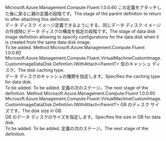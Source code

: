 <Type Name="IWithDiskSettings&lt;ParentT&gt;" FullName="Microsoft.Azure.Management.Compute.Fluent.VirtualMachineCustomImage.CustomImageDataDisk.Definition.IWithDiskSettings&lt;ParentT&gt;">
  <TypeSignature Language="C#" Value="public interface IWithDiskSettings&lt;ParentT&gt;" />
  <TypeSignature Language="ILAsm" Value=".class public interface auto ansi abstract IWithDiskSettings`1&lt;ParentT&gt;" />
  <TypeSignature Language="DocId" Value="T:Microsoft.Azure.Management.Compute.Fluent.VirtualMachineCustomImage.CustomImageDataDisk.Definition.IWithDiskSettings`1" />
  <TypeSignature Language="VB.NET" Value="Public Interface IWithDiskSettings(Of ParentT)" />
  <TypeSignature Language="F#" Value="type IWithDiskSettings&lt;'ParentT&gt; = interface" />
  <AssemblyInfo>
    <AssemblyName>Microsoft.Azure.Management.Compute.Fluent</AssemblyName>
    <AssemblyVersion>1.0.0.60</AssemblyVersion>
  </AssemblyInfo>
  <TypeParameters>
    <TypeParameter Name="ParentT" />
  </TypeParameters>
  <Interfaces />
  <Docs>
    <typeparam name="ParentT"><span data-ttu-id="d6555-101">この定義をアタッチした後に戻るに親の定義の段階です。</span><span class="sxs-lookup"><span data-stu-id="d6555-101">The stage of the parent definition to return to after attaching this definition.</span></span></typeparam>
    <summary>
            <span data-ttu-id="d6555-102">データ ディスク イメージ定義できるようにする、同じデータ ディスク イメージの作成時にデータ ディスクの構成を指定の段階です。</span><span class="sxs-lookup"><span data-stu-id="d6555-102">The stage of data disk image definition allowing to specify configurations for the data disk when it is created from the same data disk image.</span></span>
            </summary>
    <remarks>To be added.</remarks>
  </Docs>
  <Members>
    <Member MemberName="WithDiskCaching">
      <MemberSignature Language="C#" Value="public Microsoft.Azure.Management.Compute.Fluent.VirtualMachineCustomImage.CustomImageDataDisk.Definition.IWithAttach&lt;ParentT&gt; WithDiskCaching (Microsoft.Azure.Management.Compute.Fluent.Models.CachingTypes cachingType);" />
      <MemberSignature Language="ILAsm" Value=".method public hidebysig newslot virtual instance class Microsoft.Azure.Management.Compute.Fluent.VirtualMachineCustomImage.CustomImageDataDisk.Definition.IWithAttach`1&lt;!ParentT&gt; WithDiskCaching(valuetype Microsoft.Azure.Management.Compute.Fluent.Models.CachingTypes cachingType) cil managed" />
      <MemberSignature Language="DocId" Value="M:Microsoft.Azure.Management.Compute.Fluent.VirtualMachineCustomImage.CustomImageDataDisk.Definition.IWithDiskSettings`1.WithDiskCaching(Microsoft.Azure.Management.Compute.Fluent.Models.CachingTypes)" />
      <MemberSignature Language="VB.NET" Value="Public Function WithDiskCaching (cachingType As CachingTypes) As IWithAttach(Of ParentT)" />
      <MemberSignature Language="F#" Value="abstract member WithDiskCaching : Microsoft.Azure.Management.Compute.Fluent.Models.CachingTypes -&gt; Microsoft.Azure.Management.Compute.Fluent.VirtualMachineCustomImage.CustomImageDataDisk.Definition.IWithAttach&lt;'ParentT&gt;" Usage="iWithDiskSettings.WithDiskCaching cachingType" />
      <MemberType>Method</MemberType>
      <AssemblyInfo>
        <AssemblyName>Microsoft.Azure.Management.Compute.Fluent</AssemblyName>
        <AssemblyVersion>1.0.0.60</AssemblyVersion>
      </AssemblyInfo>
      <ReturnValue>
        <ReturnType>Microsoft.Azure.Management.Compute.Fluent.VirtualMachineCustomImage.CustomImageDataDisk.Definition.IWithAttach&lt;ParentT&gt;</ReturnType>
      </ReturnValue>
      <Parameters>
        <Parameter Name="cachingType" Type="Microsoft.Azure.Management.Compute.Fluent.Models.CachingTypes" />
      </Parameters>
      <Docs>
        <param name="cachingType"><span data-ttu-id="d6555-103">型のキャッシュ ディスク。</span><span class="sxs-lookup"><span data-stu-id="d6555-103">The disk caching type.</span></span></param>
        <summary>
            <span data-ttu-id="d6555-104">データ ディスクのキャッシュの種類を指定します。</span><span class="sxs-lookup"><span data-stu-id="d6555-104">Specifies the caching type for data disk.</span></span>
            </summary>
        <returns>To be added.</returns>
        <remarks>To be added.</remarks>
        <return><span data-ttu-id="d6555-105">定義の次のステージ。</span><span class="sxs-lookup"><span data-stu-id="d6555-105">The next stage of the definition.</span></span></return>
      </Docs>
    </Member>
    <Member MemberName="WithDiskSizeInGB">
      <MemberSignature Language="C#" Value="public Microsoft.Azure.Management.Compute.Fluent.VirtualMachineCustomImage.CustomImageDataDisk.Definition.IWithAttach&lt;ParentT&gt; WithDiskSizeInGB (int diskSizeGB);" />
      <MemberSignature Language="ILAsm" Value=".method public hidebysig newslot virtual instance class Microsoft.Azure.Management.Compute.Fluent.VirtualMachineCustomImage.CustomImageDataDisk.Definition.IWithAttach`1&lt;!ParentT&gt; WithDiskSizeInGB(int32 diskSizeGB) cil managed" />
      <MemberSignature Language="DocId" Value="M:Microsoft.Azure.Management.Compute.Fluent.VirtualMachineCustomImage.CustomImageDataDisk.Definition.IWithDiskSettings`1.WithDiskSizeInGB(System.Int32)" />
      <MemberSignature Language="VB.NET" Value="Public Function WithDiskSizeInGB (diskSizeGB As Integer) As IWithAttach(Of ParentT)" />
      <MemberSignature Language="F#" Value="abstract member WithDiskSizeInGB : int -&gt; Microsoft.Azure.Management.Compute.Fluent.VirtualMachineCustomImage.CustomImageDataDisk.Definition.IWithAttach&lt;'ParentT&gt;" Usage="iWithDiskSettings.WithDiskSizeInGB diskSizeGB" />
      <MemberType>Method</MemberType>
      <AssemblyInfo>
        <AssemblyName>Microsoft.Azure.Management.Compute.Fluent</AssemblyName>
        <AssemblyVersion>1.0.0.60</AssemblyVersion>
      </AssemblyInfo>
      <ReturnValue>
        <ReturnType>Microsoft.Azure.Management.Compute.Fluent.VirtualMachineCustomImage.CustomImageDataDisk.Definition.IWithAttach&lt;ParentT&gt;</ReturnType>
      </ReturnValue>
      <Parameters>
        <Parameter Name="diskSizeGB" Type="System.Int32" />
      </Parameters>
      <Docs>
        <param name="diskSizeGB"><span data-ttu-id="d6555-106">GB のディスク サイズです。</span><span class="sxs-lookup"><span data-stu-id="d6555-106">The disk size in GB.</span></span></param>
        <summary>
            <span data-ttu-id="d6555-107">GB のデータ ディスクのサイズを指定します。</span><span class="sxs-lookup"><span data-stu-id="d6555-107">Specifies the size in GB for data disk.</span></span>
            </summary>
        <returns>To be added.</returns>
        <remarks>To be added.</remarks>
        <return><span data-ttu-id="d6555-108">定義の次のステージ。</span><span class="sxs-lookup"><span data-stu-id="d6555-108">The next stage of the definition.</span></span></return>
      </Docs>
    </Member>
  </Members>
</Type>